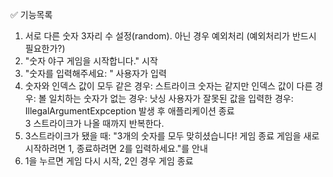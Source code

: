 ✅ 기능목록

1. 서로 다른 숫자 3자리 수 설정(random). 아닌 경우 예외처리 (예외처리가 반드시 필요한가?)
2. "숫자 야구 게임을 시작합니다." 시작
3. "숫자를 입력해주세요: " 사용자가 입력
4. 숫자와 인덱스 값이 모두 같은 경우: 스트라이크
   숫자는 같지만 인덱스 값이 다른 경우: 볼
   일치하는 숫자가 없는 경우: 낫싱
   사용자가 잘못된 값을 입력한 경우: IllegalArgumentExpception 발생 후 애플리케이션 종료  
   3 스트라이크가 나올 때까지 반복한다.
5. 3스트라이크가 됐을 때: "3개의 숫자를 모두 맞히셨습니다! 게임 종료
   게임을 새로 시작하려면 1, 종료하려면 2를 입력하세요."를 안내
6. 1을 누르면 게임 다시 시작, 2인 경우 게임 종료